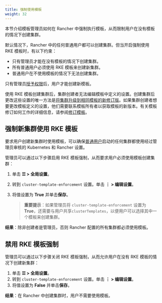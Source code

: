 ```yaml
---
title: 强制使用模板
weight: 32
---
```


本节介绍模板管理员如何在 Rancher 中强制执行模板，从而限制用户在没有模板的情况下创建集群。

默认情况下，Rancher 中的任何普通用户都可以创建集群。但当开启强制使用 RKE 模板时，有以下约束：

- 只有管理员才能在没有模板的情况下创建集群。
- 所有普通用户必须使用 RKE 模板来创建新集群。
- 普通用户在不使用模板的情况下无法创建集群。

只有管理员[授予权限]({{<baseurl>}}/rancher/v2.6/en/admin-settings/rke-templates/creator-permissions/_index#允许用户创建模板)后，用户才能创建新模板。

使用 RKE 模板创建集群后，集群创建者无法编辑模板中定义的设置。创建集群后更改这些设置的唯一方法是[将集群升级到相同模板的新修订版]({{<baseurl>}}/rancher/v2.6/en/admin-settings/rke-templates/applying-templates/#updating-a-cluster-created-with-an-rke-template)。如果集群创建者想要更改模板定义的设置，他们需要联系模板所有者以获取模板的新版本。有关模板修订如何工作的详细信息，请参阅[修订模板]({{<baseurl>}}/rancher/v2.6/en/admin-settings/rke-templates/creating-and-revising/#updating-a-template)。

## 强制新集群使用 RKE 模板

要求用户创建新集群时使用模板，可以确保[普通用户]({{<baseurl>}}/rancher/v2.6/en/admin-settings/rbac/global-permissions/)启动的任何集群都使用经过管理员审核的 Kubernetes 和 Rancher 设置。

管理员可以通过以下步骤启用 RKE 模板强制，从而要求用户必须使用模板创建集群：

1. 单击 **☰ > 全局设置**。
1. 转到 `cluster-template-enforcement` 设置。单击 **⋮ > 编辑设置**。
1. 将值设置为 **True** 并单击**保存**。

   > **重要提示**：如果管理员将 `cluster-template-enforcement` 设置为 <b>True</b>，还需要与用户共享`clusterTemplates`，以便用户可以选择其中一个模板来创建集群。

**结果**：除非创建者是管理员，否则 Rancher 配置的所有集群都必须使用模板。

## 禁用 RKE 模板强制

管理员可以通过以下步骤关闭 RKE 模板强制，从而允许用户在没有 RKE 模板的情况下创建新集群：

1. 单击 **☰ > 全局设置**。
1. 转到 `cluster-template-enforcement` 设置。单击 **⋮ > 编辑设置**。
1. 将值设置为 **False** 并单击**保存**。

**结果**：在 Rancher 中创建集群时，用户不需要使用模板。
